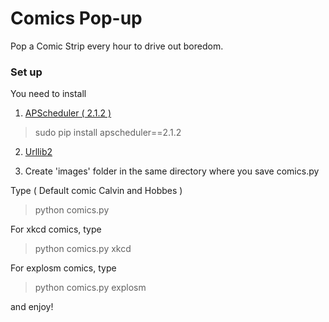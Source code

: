 Comics Pop-up
======

Pop a Comic Strip every hour to drive out boredom. 

### Set up 

You need to install 

1) [APScheduler ( 2.1.2 )](http://apscheduler.readthedocs.org/en/v2.1.2/index.html#)

> sudo pip install apscheduler==2.1.2

2) [Urllib2](https://docs.python.org/2/library/urllib2.html)

3) Create 'images' folder in the same directory where you save comics.py

Type ( Default comic Calvin and Hobbes )
> python comics.py 

For xkcd comics, type
> python comics.py xkcd

For explosm comics, type
> python comics.py explosm

and enjoy! 
